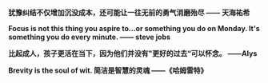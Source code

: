 **犹豫纠结不仅增加沉没成本，还可能让一往无前的勇气消磨殆尽
—— 天海祐希**

**Focus is not this thing you aspire to…or something you do on Monday. It's something you do every minute.
—— steve jobs**

**比起成人，孩子更活在当下，因为他们并没有"更好的过去“可以怀念。
——Alys**

**Brevity is the soul of wit. 简洁是智慧的灵魂
——《哈姆雷特》**
